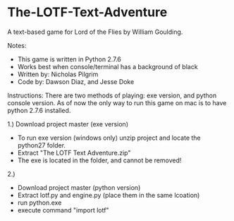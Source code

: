 The-LOTF-Text-Adventure
=============

A text-based game for Lord of the Flies by William Goulding.

Notes:
- This game is written in Python 2.7.6
- Works best when console/terminal has a background of black
- Written by: Nicholas Pilgrim
- Code by: Dawson Diaz, and Jesse Doke

Instructions:
There are two methods of playing: exe version, and python console version. As of now the only way to run this game on mac is to have python 2.7.6 installed.

1.) Download project master (exe version)
- To run exe version (windows only) unzip project and locate the python27 folder.
- Extract "The LOTF Text Adventure.zip"
- The exe is located in the folder, and cannot be removed!

2.)
- Download project master (python version)
- Extract lotf.py and engine.py (place them in the same lcoation)
- run python.exe
- execute command "import lotf"
